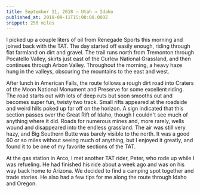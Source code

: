 ```yaml
---
title: September 11, 2018 — Utah → Idaho
published_at: 2018-09-11T15:00:00.000Z
snippet: 250 miles
---
```


I picked up a couple liters of oil from Renegade Sports this morning and joined back with the TAT. The day started off easily enough, riding through flat farmland on dirt and gravel. The trail runs north from Tremonton through Pocatello Valley, skirts just east of the Curlew National Grassland, and then continues through Arbon Valley. Throughout the morning, a heavy haze hung in the valleys, obscuring the mountains to the east and west.

<BigLazyImage src="https://s3.amazonaws.com/tat.honkytonk.in/25/IMG_3280.jpg" alt="Farmland in Pocatello Valley" />

After lunch in American Falls, the route follows a rough dirt road into Craters of the Moon National Monument and Preserve for some excellent riding. The road starts out with lots of deep ruts but soon smooths out and becomes super fun, twisty two track. Small rifts appeared at the roadside and weird hills poked up far off on the horizon. A sign indicated that this section passes over the Great Rift of Idaho, though I couldn't see much of anything where it did. Roads for numerous mines and, more rarely, wells wound and disappeared into the endless grassland. The air was still very hazy, and Big Southern Butte was barely visible to the north. It was a good 60 or so miles without seeing much of anything, but I enjoyed it greatly, and found it to be one of my favorite sections of the TAT.

<BigLazyImage src="https://s3.amazonaws.com/tat.honkytonk.in/25/IMG_3288.jpg" />
<BigLazyImage src="https://s3.amazonaws.com/tat.honkytonk.in/25/IMG_3289.jpg" />
<BigLazyImage src="https://s3.amazonaws.com/tat.honkytonk.in/25/IMG_3291.jpg" />
<BigLazyImage src="https://s3.amazonaws.com/tat.honkytonk.in/25/IMG_3295.jpg" />
<BigLazyImage src="https://s3.amazonaws.com/tat.honkytonk.in/25/IMG_3296.jpg" />
<BigLazyImage src="https://s3.amazonaws.com/tat.honkytonk.in/25/IMG_3300.jpg" />
<BigLazyImage src="https://s3.amazonaws.com/tat.honkytonk.in/25/IMG_3303.jpg" />
<BigLazyImage src="https://s3.amazonaws.com/tat.honkytonk.in/25/IMG_3304.jpg" />
<BigLazyImage src="https://s3.amazonaws.com/tat.honkytonk.in/25/IMG_3308.jpg" />
<BigLazyImage src="https://s3.amazonaws.com/tat.honkytonk.in/25/IMG_3297.jpg" />

At the gas station in Arco, I met another TAT rider, Peter, who rode up while I was refueling. He had finished his ride about a week ago and was on his way back home to Arizona. We decided to find a camping spot together and trade stories. He also had a few tips for me along the route through Idaho and Oregon.
